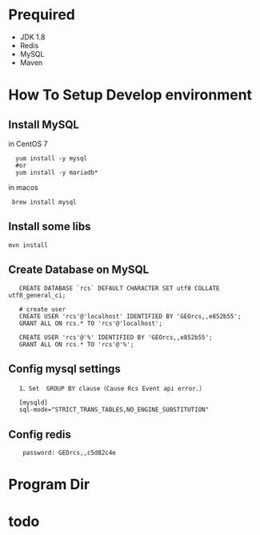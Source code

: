 # Prequired

- JDK 1.8
- Redis
- MySQL
- Maven


# How To Setup Develop environment


## Install MySQL

 in CentOS 7

      yum install -y mysql
      #or
      yum install -y mariadb*

in macos

     brew install mysql


## Install some libs

    mvn install 


## Create Database on MySQL

       CREATE DATABASE `rcs` DEFAULT CHARACTER SET utf8 COLLATE utf8_general_ci;

       # create user
       CREATE USER 'rcs'@'localhost' IDENTIFIED BY 'GEOrcs,,e852b55';
       GRANT ALL ON rcs.* TO 'rcs'@'localhost';

       CREATE USER 'rcs'@'%' IDENTIFIED BY 'GEOrcs,,e852b55';
       GRANT ALL ON rcs.* TO 'rcs'@'%';

## Config mysql settings

       1、Set  GROUP BY clause（Cause Rcs Event api error.）
       
       [mysqld]
       sql-mode="STRICT_TRANS_TABLES,NO_ENGINE_SUBSTITUTION"
       
## Config redis

        password: GEOrcs,,c5d82c4e

# Program Dir

# todo